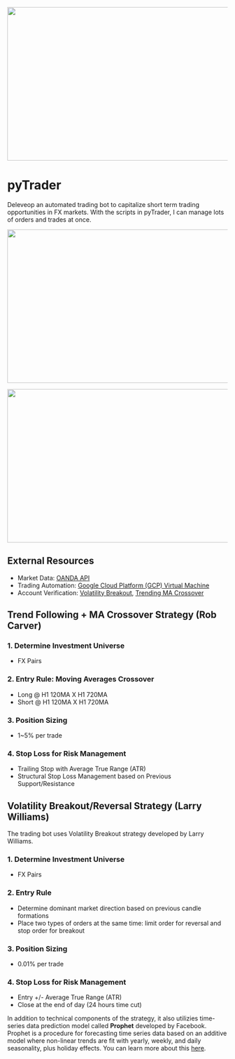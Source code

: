 <p align="center">
  <img width="800" height="350" src="https://user-images.githubusercontent.com/41933169/139356204-1253068f-b11c-4507-a921-6e77112b7a55.png">
</p>

# pyTrader

Deleveop an automated trading bot to capitalize short term trading opportunities in FX markets. With the scripts in pyTrader, I can manage lots of orders and trades at once.

<p align="center">
  <img width="800" height="350" src="https://user-images.githubusercontent.com/41933169/140251156-0dadf0d7-ff8d-4a40-a598-95bb8ecc9c1d.png">
</p>

<p align="center">
  <img width="800" height="350" src="https://user-images.githubusercontent.com/41933169/140251232-6cec6486-fc71-4225-982c-c000e0a8c981.png">
</p>

## External Resources

- Market Data: [OANDA API](https://developer.oanda.com/)
- Trading Automation: [Google Cloud Platform (GCP) Virtual Machine](https://cloud.google.com/)
- Account Verification: [Volatility Breakout](https://www.myfxbook.com/members/EddieShin/volatility-breakout/9169645), [Trending MA Crossover](https://www.myfxbook.com/members/EddieShin/trending-ma-crossover/9170659)

## Trend Following + MA Crossover Strategy (Rob Carver)

### 1. Determine Investment Universe

- FX Pairs

### 2. Entry Rule: Moving Averages Crossover

- Long @ H1 120MA X H1 720MA
- Short @ H1 120MA X H1 720MA

### 3. Position Sizing

- 1~5% per trade

### 4. Stop Loss for Risk Management

- Trailing Stop with Average True Range (ATR)
- Structural Stop Loss Management based on Previous Support/Resistance

## Volatility Breakout/Reversal Strategy (Larry Williams)

The trading bot uses Volatility Breakout strategy developed by Larry Williams.

### 1. Determine Investment Universe

- FX Pairs

### 2. Entry Rule

- Determine dominant market direction based on previous candle formations
- Place two types of orders at the same time: limit order for reversal and stop order for breakout

### 3. Position Sizing

- 0.01% per trade

### 4. Stop Loss for Risk Management

- Entry +/- Average True Range (ATR)
- Close at the end of day (24 hours time cut)

In addition to technical components of the strategy, it also utilizies time-series data prediction model called **Prophet** developed by Facebook. Prophet is a procedure for forecasting time series data based on an additive model where non-linear trends are fit with yearly, weekly, and daily seasonality, plus holiday effects. You can learn more about this [here](https://facebook.github.io/prophet/).
